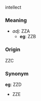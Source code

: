 intellect
### Meaning
+ _adj_: ZZA
    + __eg__: ZZB

### Origin

ZZC

### Synonym

__eg__: ZZD

+ ZZE


